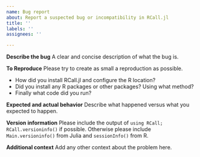 ```yaml
---
name: Bug report
about: Report a suspected bug or incompatibility in RCall.jl
title: ''
labels: ''
assignees: ''

---
```


**Describe the bug**
A clear and concise description of what the bug is.

**To Reproduce**
Please try to create as small a reproduction as possible.

 * How did you install RCall.jl and configure the R location?
 * Did you install any R packages or other packages? Using what method? 
 * Finally what code did you run?

**Expected and actual behavior**
Describe what happened versus what you expected to happen.

**Version information**
Please include the output of `using RCall; RCall.versioninfo()` if possible. Otherwise please include `Main.versioninfo()` from Julia and `sessionInfo()` from R.

**Additional context**
Add any other context about the problem here.
